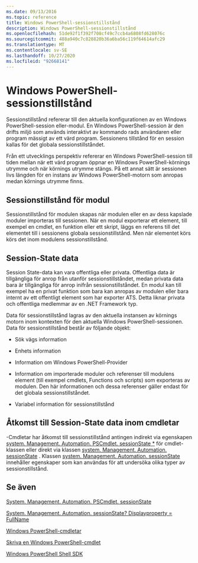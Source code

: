 ```yaml
---
ms.date: 09/13/2016
ms.topic: reference
title: Windows PowerShell-sessionstillstånd
description: Windows PowerShell-sessionstillstånd
ms.openlocfilehash: 51de92f1f392f708cf49c7ccb4a6808fd628076c
ms.sourcegitcommit: 488a940c7c828820b36a6ba56c119f64614afc29
ms.translationtype: MT
ms.contentlocale: sv-SE
ms.lasthandoff: 10/27/2020
ms.locfileid: "92668141"
---
```

# <a name="windows-powershell-session-state"></a>Windows PowerShell-sessionstillstånd

Sessionstillstånd refererar till den aktuella konfigurationen av en Windows PowerShell-session eller-modul. En Windows PowerShell-session är den drifts miljö som används interaktivt av kommando rads användaren eller program mässigt av ett värd program. Sessionens tillstånd för en session kallas för det globala sessionstillståndet.

Från ett utvecklings perspektiv refererar en Windows PowerShell-session till tiden mellan när ett värd program öppnar en Windows PowerShell-körnings utrymme och när körnings utrymme stängs. På ett annat sätt är sessionen livs längden för en instans av Windows PowerShell-motorn som anropas medan körnings utrymme finns.

## <a name="module-session-state"></a>Sessionstillstånd för modul

Sessionstillstånd för modulen skapas när modulen eller en av dess kapslade moduler importeras till sessionen. När en modul exporterar ett element, till exempel en cmdlet, en funktion eller ett skript, läggs en referens till det elementet till i sessionens globala sessionstillstånd. Men när elementet körs körs det inom modulens sessionstillstånd.

## <a name="session-state-data"></a>Session-State data

Session State-data kan vara offentliga eller privata. Offentliga data är tillgängliga för anrop från utanför sessionstillståndet, medan privata data bara är tillgängliga för anrop inifrån sessionstillståndet. En modul kan till exempel ha en privat funktion som bara kan anropas av modulen eller bara internt av ett offentligt element som har exporter ATS. Detta liknar privata och offentliga medlemmar av en .NET Framework typ.

Data för sessionstillstånd lagras av den aktuella instansen av körnings motorn inom kontexten för den aktuella Windows PowerShell-sessionen. Data för sessionstillstånd består av följande objekt:

- Sök vägs information

- Enhets information

- Information om Windows PowerShell-Provider

- Information om importerade moduler och referenser till modulens element (till exempel cmdlets, Functions och scripts) som exporteras av modulen. Den här informationen och dessa referenser gäller endast för det globala sessionstillståndet.

- Variabel information för sessionstillstånd

## <a name="accessing-session-state-data-within-cmdlets"></a>Åtkomst till Session-State data inom cmdletar

-Cmdletar har åtkomst till sessionstillstånd antingen indirekt via egenskapen [system. Management. Automation. PSCmdlet. sessionState *](/dotnet/api/System.Management.Automation.PSCmdlet.SessionState) för cmdlet-klassen eller direkt via klassen [system. Management. Automation. sessionState](/dotnet/api/System.Management.Automation.SessionState) . Klassen [system. Management. Automation. sessionState](/dotnet/api/System.Management.Automation.SessionState) innehåller egenskaper som kan användas för att undersöka olika typer av sessionstillstånd.

## <a name="see-also"></a>Se även

[System. Management. Automation. PSCmdlet. sessionState](/dotnet/api/System.Management.Automation.PSCmdlet.SessionState)

[System. Management. Automation. sessionState? Displayproperty = FullName](/dotnet/api/System.Management.Automation.SessionState)

[Windows PowerShell-cmdletar](./cmdlet-overview.md)

[Skriva en Windows PowerShell-cmdlet](./writing-a-windows-powershell-cmdlet.md)

[Windows PowerShell Shell SDK](../windows-powershell-reference.md)
